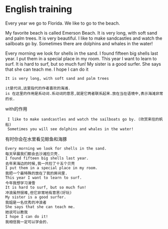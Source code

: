 # English training

Every year we go to Florida. We like to go to the beach.

My favorite beach is called Emerson Beach. It is very long, with soft sand and palm trees. It is very beautiful. I like to make sandcastles and watch the sailboats go by. Sometimes there are dolphins and whales in the water!

Every morning we look for shells in the sand. I found fifteen big shells last year. I put them in a special place in my room. This year I want to learn to surf. It is hard to surf, but so much fun! My sister is a good surfer. She says that she can teach me. I hope I can do it



```
It is very long, with soft sand and palm trees

it是代词,这里指代的作者喜欢的海滩.
is 在这里的作用是系动词.系动词的意思,就是它两者联系起来.放在当在语境中,表示海滩非常的长.
```

with的作用



```
 I like to make sandcastles and watch the sailboats go by. (欣赏来往的帆船)
 Sometimes you will see dolphins and whales in the water!
```

有时你会在水里看见鲸鱼和海豚



```
Every morning we look for shells in the sand. 
每天早晨我们都会去沙滩捡贝壳.
I found fifteen big shells last year. 
去年来海边的时候,我一共捡了十五个贝壳
I put them in a special place in my room.
我把一个最特殊的放在了我的房间里.
This year I want to learn to surf. 
今年我想学习滑雪
It is hard to surf, but so much fun! 
冲浪虽然很难,但它非常地有意思(好玩)
My sister is a good surfer.
我姐是一名优秀的冲浪者
She says that she can teach me. 
她说可以教我
I hope I can do it!
我相信我一定可以学会的.
```


